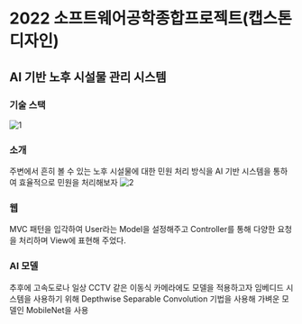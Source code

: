 # 2022 소프트웨어공학종합프로젝트(캡스톤디자인)

## AI 기반 노후 시설물 관리 시스템

### 기술 스택
![1](https://user-images.githubusercontent.com/86114240/174079663-8a8ff644-13ac-4715-9ddb-066bb661deaa.JPG)


### 소개
주변에서 흔히 볼 수 있는 노후 시설물에 대한 민원 처리 방식을 AI 기반 시스템을 통하여 효율적으로 민원을 처리해보자
![2](https://user-images.githubusercontent.com/86114240/174079684-7edc55e5-e27c-43f2-a2e0-e275871f605a.JPG)

### 웹
MVC 패턴을 입각하여 User라는 Model을 설정해주고 Controller를 통해 다양한 요청을 처리하며 View에 표현해 주었다.

### AI 모델
추후에 고속도로나 일상 CCTV 같은 이동식 카메라에도 모델을 적용하고자 임베디드 시스템을 사용하기 위해 Depthwise Separable Convolution 기법을 사용해 가벼운 모델인 MobileNet을 사용 



